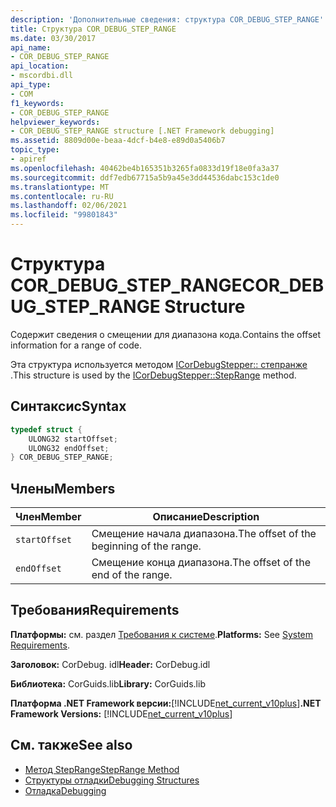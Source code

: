 ```yaml
---
description: 'Дополнительные сведения: структура COR_DEBUG_STEP_RANGE'
title: Структура COR_DEBUG_STEP_RANGE
ms.date: 03/30/2017
api_name:
- COR_DEBUG_STEP_RANGE
api_location:
- mscordbi.dll
api_type:
- COM
f1_keywords:
- COR_DEBUG_STEP_RANGE
helpviewer_keywords:
- COR_DEBUG_STEP_RANGE structure [.NET Framework debugging]
ms.assetid: 8809d00e-beaa-4dcf-b4e8-e89d0a5406b7
topic_type:
- apiref
ms.openlocfilehash: 40462be4b165351b3265fa0833d19f18e0fa3a37
ms.sourcegitcommit: ddf7edb67715a5b9a45e3dd44536dabc153c1de0
ms.translationtype: MT
ms.contentlocale: ru-RU
ms.lasthandoff: 02/06/2021
ms.locfileid: "99801843"
---
```

# <a name="cor_debug_step_range-structure"></a><span data-ttu-id="a504f-103">Структура COR_DEBUG_STEP_RANGE</span><span class="sxs-lookup"><span data-stu-id="a504f-103">COR_DEBUG_STEP_RANGE Structure</span></span>

<span data-ttu-id="a504f-104">Содержит сведения о смещении для диапазона кода.</span><span class="sxs-lookup"><span data-stu-id="a504f-104">Contains the offset information for a range of code.</span></span>  
  
 <span data-ttu-id="a504f-105">Эта структура используется методом [ICorDebugStepper:: степранже](icordebugstepper-steprange-method.md) .</span><span class="sxs-lookup"><span data-stu-id="a504f-105">This structure is used by the [ICorDebugStepper::StepRange](icordebugstepper-steprange-method.md) method.</span></span>  
  
## <a name="syntax"></a><span data-ttu-id="a504f-106">Синтаксис</span><span class="sxs-lookup"><span data-stu-id="a504f-106">Syntax</span></span>  
  
```cpp  
typedef struct {  
    ULONG32 startOffset;  
    ULONG32 endOffset;  
} COR_DEBUG_STEP_RANGE;  
```  
  
## <a name="members"></a><span data-ttu-id="a504f-107">Члены</span><span class="sxs-lookup"><span data-stu-id="a504f-107">Members</span></span>  
  
|<span data-ttu-id="a504f-108">Член</span><span class="sxs-lookup"><span data-stu-id="a504f-108">Member</span></span>|<span data-ttu-id="a504f-109">Описание</span><span class="sxs-lookup"><span data-stu-id="a504f-109">Description</span></span>|  
|------------|-----------------|  
|`startOffset`|<span data-ttu-id="a504f-110">Смещение начала диапазона.</span><span class="sxs-lookup"><span data-stu-id="a504f-110">The offset of the beginning of the range.</span></span>|  
|`endOffset`|<span data-ttu-id="a504f-111">Смещение конца диапазона.</span><span class="sxs-lookup"><span data-stu-id="a504f-111">The offset of the end of the range.</span></span>|  
  
## <a name="requirements"></a><span data-ttu-id="a504f-112">Требования</span><span class="sxs-lookup"><span data-stu-id="a504f-112">Requirements</span></span>  

 <span data-ttu-id="a504f-113">**Платформы:** см. раздел [Требования к системе](../../get-started/system-requirements.md).</span><span class="sxs-lookup"><span data-stu-id="a504f-113">**Platforms:** See [System Requirements](../../get-started/system-requirements.md).</span></span>  
  
 <span data-ttu-id="a504f-114">**Заголовок:** CorDebug. idl</span><span class="sxs-lookup"><span data-stu-id="a504f-114">**Header:** CorDebug.idl</span></span>  
  
 <span data-ttu-id="a504f-115">**Библиотека:** CorGuids.lib</span><span class="sxs-lookup"><span data-stu-id="a504f-115">**Library:** CorGuids.lib</span></span>  
  
 <span data-ttu-id="a504f-116">**Платформа .NET Framework версии:**[!INCLUDE[net_current_v10plus](../../../../includes/net-current-v10plus-md.md)]</span><span class="sxs-lookup"><span data-stu-id="a504f-116">**.NET Framework Versions:** [!INCLUDE[net_current_v10plus](../../../../includes/net-current-v10plus-md.md)]</span></span>  
  
## <a name="see-also"></a><span data-ttu-id="a504f-117">См. также</span><span class="sxs-lookup"><span data-stu-id="a504f-117">See also</span></span>

- [<span data-ttu-id="a504f-118">Метод StepRange</span><span class="sxs-lookup"><span data-stu-id="a504f-118">StepRange Method</span></span>](icordebugstepper-steprange-method.md)
- [<span data-ttu-id="a504f-119">Структуры отладки</span><span class="sxs-lookup"><span data-stu-id="a504f-119">Debugging Structures</span></span>](debugging-structures.md)
- [<span data-ttu-id="a504f-120">Отладка</span><span class="sxs-lookup"><span data-stu-id="a504f-120">Debugging</span></span>](index.md)
